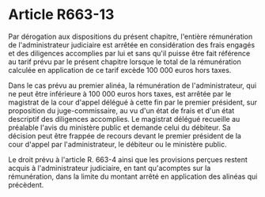 # Article R663-13

Par dérogation aux dispositions du présent chapitre, l'entière rémunération de l'administrateur judiciaire est arrêtée en considération des frais engagés et des diligences accomplies par lui et sans qu'il puisse être fait référence au tarif prévu par le présent chapitre lorsque le total de la rémunération calculée en application de ce tarif excède 100 000 euros hors taxes.

Dans le cas prévu au premier alinéa, la rémunération de l'administrateur, qui ne peut être inférieure à 100 000 euros hors taxes, est arrêtée par le magistrat de la cour d'appel délégué à cette fin par le premier président, sur proposition du juge-commissaire, au vu d'un état de frais et d'un état descriptif des diligences accomplies. Le magistrat délégué recueille au préalable l'avis du ministère public et demande celui du débiteur. Sa décision peut être frappée de recours devant le premier président de la cour d'appel par l'administrateur, le débiteur ou le ministère public.

Le droit prévu à l'article R. 663-4 ainsi que les provisions perçues restent acquis à l'administrateur judiciaire, en tant qu'acomptes sur la rémunération, dans la limite du montant arrêté en application des alinéas qui précèdent.
